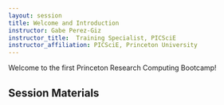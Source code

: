 ```yaml
---
layout: session
title: Welcome and Introduction
instructor: Gabe Perez-Giz
instructor_title:  Training Specialist, PICSciE
instructor_affiliation: PICSciE, Princeton University
---
```



Welcome to the first Princeton Research Computing Bootcamp!  

## Session Materials ##

<!--
[Slides]({{ site.baseurl }}/sessions/introduction/welcome_and_introduction.pdf)
-->
